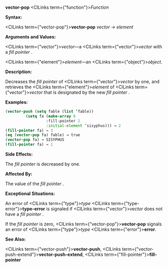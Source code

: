 **vector-pop** <ClLinks  term={"function"}><i>Function</i></ClLinks> 



**Syntax:** 



<ClLinks  term={"vector-pop"}><b>vector-pop</b></ClLinks> *vector → element* 



**Arguments and Values:** 



<ClLinks  term={"vector"}><i>vector</i></ClLinks>—a <ClLinks  term={"vector"}><i>vector</i></ClLinks> with a *fill pointer* . 



<ClLinks  term={"element"}><i>element</i></ClLinks>—an <ClLinks  term={"object"}><i>object</i></ClLinks>. 



**Description:** 



Decreases the *fill pointer* of <ClLinks  term={"vector"}><i>vector</i></ClLinks> by one, and retrieves the <ClLinks  term={"element"}><i>element</i></ClLinks> of <ClLinks  term={"vector"}><i>vector</i></ClLinks> that is designated by the new *fill pointer* . 



**Examples:**
```lisp
(vector-push (setq fable (list ’fable)) 
	     (setq fa (make-array 8 
				  :fill-pointer 2 
				  :initial-element ’sisyphus))) → 2 
(fill-pointer fa) → 3 
(eq (vector-pop fa) fable) → true 
(vector-pop fa) → SISYPHUS 
(fill-pointer fa) → 1 
```
**Side Effects:** 



The *fill pointer* is decreased by one. 



**Affected By:** 



The value of the *fill pointer* . 







 



 



**Exceptional Situations:** 



An error of <ClLinks  term={"type"}><i>type</i></ClLinks> <ClLinks  term={"type-error"}><b>type-error</b></ClLinks> is signaled if <ClLinks  term={"vector"}><i>vector</i></ClLinks> does not have a *fill pointer* . 



If the *fill pointer* is zero, <ClLinks  term={"vector-pop"}><b>vector-pop</b></ClLinks> signals an error of <ClLinks  term={"type"}><i>type</i></ClLinks> <ClLinks  term={"error"}><b>error</b></ClLinks>. 



**See Also:** 



<ClLinks  term={"vector-push"}><b>vector-push</b></ClLinks>, <ClLinks  term={"vector-push-extend"}><b>vector-push-extend</b></ClLinks>, <ClLinks  term={"fill-pointer"}><b>fill-pointer</b></ClLinks> 



